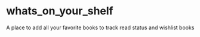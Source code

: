 # whats_on_your_shelf
A place to add all your favorite books to track read status and wishlist books
